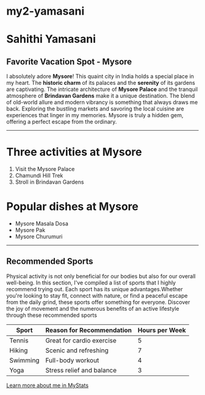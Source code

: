 # my2-yamasani
# Sahithi Yamasani

## Favorite Vacation Spot - Mysore

I absolutely adore **Mysore**! This quaint city in India holds a special place in my heart. The **historic charm** of its palaces and the **serenity** of its gardens are captivating. The intricate architecture of **Mysore Palace** and the tranquil atmosphere of **Brindavan Gardens** make it a unique destination. The blend of old-world allure and modern vibrancy is something that always draws me back. Exploring the bustling markets and savoring the local cuisine are experiences that linger in my memories. Mysore is truly a hidden gem, offering a perfect escape from the ordinary.
________________________________________________________________________________________

# Three activities at Mysore
1. Visit the Mysore Palace
2. Chamundi Hill Trek
3. Stroll in Brindavan Gardens
# Popular dishes at Mysore
- Mysore Masala Dosa
- Mysore Pak
- Mysore Churumuri
___________________________________________________________________________________________
## Recommended Sports
Physical activity is not only beneficial for our bodies but also for our overall well-being. In this section, I've compiled a list of sports that I highly recommend trying out. Each sport has its unique advantages.Whether you're looking to stay fit, connect with nature, or find a peaceful escape from the daily grind, these sports offer something for everyone. Discover the joy of movement and the numerous benefits of an active lifestyle through these recommended sports

| Sport        | Reason for Recommendation | Hours per Week |
|--------------|---------------------------|----------------|
| Tennis       | Great for cardio exercise | 5              |
| Hiking       | Scenic and refreshing     | 7              |
| Swimming     | Full-body workout         | 4              |
| Yoga         | Stress relief and balance | 3              |




[Learn more about me in MyStats](MyStats.md)